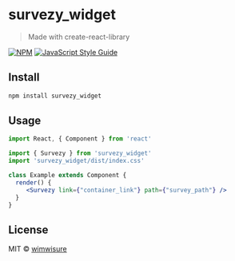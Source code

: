 # survezy_widget

> Made with create-react-library

[![NPM](https://img.shields.io/npm/v/survezy_widget.svg)](https://www.npmjs.com/package/survezy_widget) [![JavaScript Style Guide](https://img.shields.io/badge/code_style-standard-brightgreen.svg)](https://standardjs.com)

## Install

```bash
npm install survezy_widget
```

## Usage

```jsx
import React, { Component } from 'react'

import { Survezy } from 'survezy_widget'
import 'survezy_widget/dist/index.css'

class Example extends Component {
  render() {
     <Survezy link={"container_link"} path={"survey_path"} />
  }
}
```

## License

MIT © [wimwisure](https://github.com/wimwisure)
